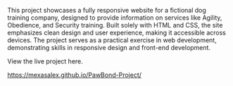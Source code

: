 This project showcases a fully responsive website for a fictional dog training company, designed to provide information on services like Agility, Obedience, and Security training. Built solely with HTML and CSS, the site emphasizes clean design and user experience, making it accessible across devices. The project serves as a practical exercise in web development, demonstrating skills in responsive design and front-end development.

View the live project here.

https://mexasalex.github.io/PawBond-Project/
